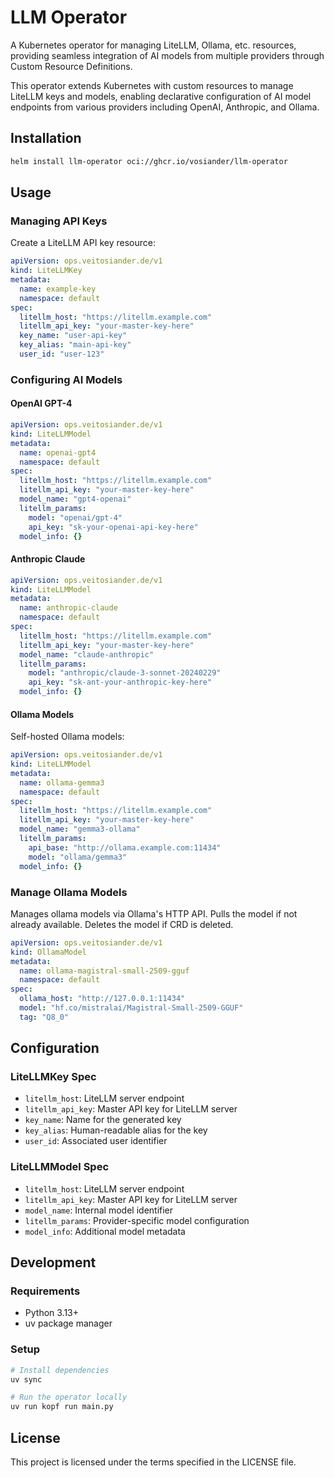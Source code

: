 # LLM Operator

A Kubernetes operator for managing LiteLLM, Ollama, etc. resources, providing seamless integration of AI models from multiple providers through Custom Resource Definitions.

This operator extends Kubernetes with custom resources to manage LiteLLM keys and models, enabling declarative configuration of AI model endpoints from various providers including OpenAI, Anthropic, and Ollama.

## Installation

```bash
helm install llm-operator oci://ghcr.io/vosiander/llm-operator
```

## Usage

### Managing API Keys

Create a LiteLLM API key resource:

```yaml
apiVersion: ops.veitosiander.de/v1
kind: LiteLLMKey
metadata:
  name: example-key
  namespace: default
spec:
  litellm_host: "https://litellm.example.com"
  litellm_api_key: "your-master-key-here"
  key_name: "user-api-key"
  key_alias: "main-api-key"
  user_id: "user-123"
```

### Configuring AI Models

#### OpenAI GPT-4

```yaml
apiVersion: ops.veitosiander.de/v1
kind: LiteLLMModel
metadata:
  name: openai-gpt4
  namespace: default
spec:
  litellm_host: "https://litellm.example.com"
  litellm_api_key: "your-master-key-here"
  model_name: "gpt4-openai"
  litellm_params:
    model: "openai/gpt-4"
    api_key: "sk-your-openai-api-key-here"
  model_info: {}
```

#### Anthropic Claude

```yaml
apiVersion: ops.veitosiander.de/v1
kind: LiteLLMModel
metadata:
  name: anthropic-claude
  namespace: default
spec:
  litellm_host: "https://litellm.example.com"
  litellm_api_key: "your-master-key-here"
  model_name: "claude-anthropic"
  litellm_params:
    model: "anthropic/claude-3-sonnet-20240229"
    api_key: "sk-ant-your-anthropic-key-here"
  model_info: {}
```

#### Ollama Models

Self-hosted Ollama models:

```yaml
apiVersion: ops.veitosiander.de/v1
kind: LiteLLMModel
metadata:
  name: ollama-gemma3
  namespace: default
spec:
  litellm_host: "https://litellm.example.com"
  litellm_api_key: "your-master-key-here"
  model_name: "gemma3-ollama"
  litellm_params:
    api_base: "http://ollama.example.com:11434"
    model: "ollama/gemma3"
  model_info: {}
```

### Manage Ollama Models

Manages ollama models via Ollama's HTTP API. Pulls the model if not already available. Deletes the model if CRD is deleted.

```yaml
apiVersion: ops.veitosiander.de/v1
kind: OllamaModel
metadata:
  name: ollama-magistral-small-2509-gguf
  namespace: default
spec:
  ollama_host: "http://127.0.0.1:11434"
  model: "hf.co/mistralai/Magistral-Small-2509-GGUF"
  tag: "Q8_0"
```

## Configuration

### LiteLLMKey Spec

- `litellm_host`: LiteLLM server endpoint
- `litellm_api_key`: Master API key for LiteLLM server
- `key_name`: Name for the generated key
- `key_alias`: Human-readable alias for the key
- `user_id`: Associated user identifier

### LiteLLMModel Spec

- `litellm_host`: LiteLLM server endpoint
- `litellm_api_key`: Master API key for LiteLLM server
- `model_name`: Internal model identifier
- `litellm_params`: Provider-specific model configuration
- `model_info`: Additional model metadata

## Development

### Requirements

- Python 3.13+
- uv package manager

### Setup

```bash
# Install dependencies
uv sync

# Run the operator locally
uv run kopf run main.py
```

## License

This project is licensed under the terms specified in the LICENSE file.
